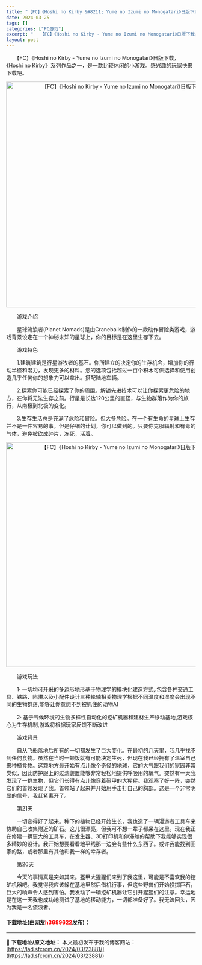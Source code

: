 ```yaml
---
title: "【FC】《Hoshi no Kirby &#8211; Yume no Izumi no Monogatari》日版下载"
date: 2024-03-25
tags: []
categories: ["FC游戏"]
excerpt: "　　【FC】《Hoshi no Kirby - Yume no Izumi no Monogatari》日版下载，《Hoshi no Kirby》系列作品之一，是一款比较休闲的小游戏。感兴趣的玩家快来下载吧。 　　游戏介绍 　　星球流浪者(Planet Nomads)是由Craneballs制作的一&hellip;"
layout: post
---
```


 <p>　　【FC】《Hoshi no Kirby - Yume no Izumi no Monogatari》日版下载，《Hoshi no Kirby》系列作品之一，是一款比较休闲的小游戏。感兴趣的玩家快来下载吧。</p> <p align="center"><img align="" border="0" src="https://lad.sfcrom.cn/wp-content/uploads/2024/03/20240325_66019302643cc.png" width="598" alt="【FC】《Hoshi no Kirby - Yume no Izumi no Monogatari》日版下载" /></p> <p>　　游戏介绍</p> <p>　　星球流浪者(Planet Nomads)是由Craneballs制作的一款动作冒险类游戏，游戏背景设定在一个神秘未知的星球上，你的目标是在这里生存下去。</p> <p>　　游戏特色</p> <p>　　1.建筑建筑是行星游牧者的基石。你所建立的决定你的生存机会，增加你的行动半径和潜力，发现更多的材料。您的选项包括超过一百个积木可供选择和使用创造几乎任何你的想象力可以拿出。搭配陆地车辆。</p> <p>　　2.探索你可能已经探索了你的周围。解锁先进技术可以让你探索更危险的地方，在你将无法生存之前。行星是长达120公里的直径，与生物群落作为你的旅行，从南极到北极的变化。</p> <p>　　3.生存生活总是充满了危险和冒险。但大多危险。在一个有生命的星球上生存并不是一件容易的事，但是仔细的计划，你可以做到的。只要你克服辐射和有毒的气体，避免被砍成碎片，冻死，活着。</p> <p align="center"><img align="" border="0" src="https://lad.sfcrom.cn/wp-content/uploads/2024/03/20240325_660193038ea4f.png" width="596" alt="【FC】《Hoshi no Kirby - Yume no Izumi no Monogatari》日版下载" /></p> <p>　　游戏玩法</p> <p>　　1&middot; 一切均可开采的多边形地形基于物理学的模块化建造方式,.包含各种交通工具、铁路、陷阱以及小配件设计三种轮轴相关物理学根据不同温度和湿度会出现不同的生物群落,能够让你意想不到被抓住的动物AI</p> <p>　　2&middot; 基于气候环境的生物多样性自动化的挖矿机器和建材生产移动基地,游戏核心为生存机制,游戏将根据玩家反馈不断改进</p> <p>　　游戏背景</p> <p>　　自从飞船落地后所有的一切都发生了巨大变化。在最初的几天里，我几乎找不到任何食物。虽然在当时一顿饭就有可能决定生死，但现在我已经拥有了温室自己来种植食物。这颗地方最开始有点儿像个奇怪的地球，它的大气跟我们的家园非常类似，因此防护服上的过滤装置能够非常轻松地提供呼吸用的氧气。突然有一天我发现了一群生物，但它们长得有点儿像穿着盔甲的大猩猩。我观察了好一阵，突然它们的首领发现了我。首领站了起来并开始用手击打自己的胸部。这是一个非常明显的信号，我赶紧离开了。</p> <p>　　第21天</p> <p>　　一切变得好了起来。种下的植物已经开始生长，我也造了一辆漫游者工具车来协助自己收集附近的矿石。这儿很漂亮，但我可不想一辈子都呆在这里。现在我正在修建一辆更大的工具车，在发生器、3D打印机和停滞舱的帮助下我能够实现很多精妙的设计。我开始想要看看地平线那一边会有些什么东西了。或许我能找到回家的路，或者那里有其他和我一样的幸存者。</p> <p>　　第26天</p> <p>　　今天的事情真是突如其来。盔甲大猩猩们来到了我这里，可能是不喜欢我的挖矿机器吧。我觉得我应该躲在基地里然后借机行事，但这些野兽们开始投掷巨石，巨大的响声令人感到害怕。我发动了一辆挖矿机器让它引开猩猩们的注意。幸运地是在这一天我也成功地测试了基地的移动能力，一切都准备好了。我无法回头，因为我是一名流浪者。</p> <p><h4>下载地址(由网友<font color="red">h3689622</font>发布)：</h4></p> 

---
📖 **下载地址/原文地址：** 本文最初发布于我的博客网站：[https://lad.sfcrom.cn/2024/03/23881/](https://lad.sfcrom.cn/2024/03/23881/)
